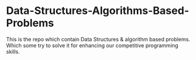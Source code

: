 # Data-Structures-Algorithms-Based-Problems
This is the repo which contain Data Structures &amp; algorithm based problems. Which some try to solve it for enhancing our competitive programming skills.
